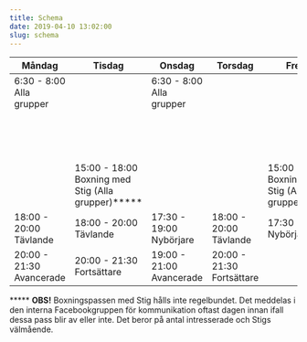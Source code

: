 ```yaml
---
title: Schema
date: 2019-04-10 13:02:00
slug: schema
---
```


| Måndag | Tisdag | Onsdag | Torsdag | Fredag | Lördag | Söndag |
|---|---|---|---|---|---|---|
| <span>6:30 - 8:00</span><br>Alla grupper |   | <span>6:30 - 8:00</span><br>Alla grupper |   |   |   |   |
|   |   |   |   |   | <span>12:00 - 13:30</span><br>Nybörjare + Fortsättare |   |
|   | <span>15:00 - 18:00</span><br>Boxning med Stig (Alla grupper)***** |   |   | <span>15:00 - 17:30</span><br>Boxning med Stig (Alla grupper)***** | <span>13:30 - 15:00</span><br>Tävlande + Avancerade | <span>16:00 - 17:00</span><br>Barnträning<br>[Läs mer](/2019/08/25/barntraning-hosttermin-2019/) |
| <span>18:00 - 20:00</span><br>Tävlande | <span>18:00 - 20:00</span><br>Tävlande | <span>17:30 - 19:00</span><br>Nybörjare | <span>18:00 - 20:00</span><br>Tävlande | <span>17:30 - 19:00</span><br>Nybörjare |   |   |
| <span>20:00 - 21:30</span><br>Avancerade | <span>20:00 - 21:30</span><br>Fortsättare | <span>19:00 - 21:00</span><br>Avancerade | <span>20:00 - 21:30</span><br>Fortsättare |   |   |   | |


***** **OBS!** Boxningspassen med Stig hålls inte regelbundet. Det meddelas i den interna Facebookgruppen för kommunikation oftast dagen innan ifall dessa pass blir av eller inte. Det beror på antal intresserade och Stigs välmående.